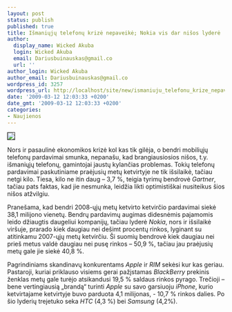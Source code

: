 ```yaml
---
layout: post
status: publish
published: true
title: Išmaniųjų telefonų krizė nepaveikė; Nokia vis dar nišos lyderė
author:
  display_name: Wicked Akuba
  login: Wicked Akuba
  email: Dariusbuinauskas@gmail.co
  url: ''
author_login: Wicked Akuba
author_email: Dariusbuinauskas@gmail.co
wordpress_id: 3257
wordpress_url: http://localhost/site/new/ismaniuju_telefonu_krize_nepaveike_nokia_vis_dar_nisos_lydere/
date: '2009-03-12 12:03:33 +0200'
date_gmt: '2009-03-12 12:03:33 +0200'
categories:
- Naujienos
---
```

<div class="imgright"><img src="http://akuba.technews.lt/smartphone.jpg" border="1" /></div>
<p>Nors ir pasaulinė ekonomikos krizė kol kas tik gilėja, o bendri mobiliųjų telefonų pardavimai smunka, nepanašu, kad brangiausiosios nišos, t.y. išmaniųjų telefonų, gamintojai jaustų kylančias problemas. Tokių telefonų pardavimai paskutiniame praėjusių metų ketvirtyje ne tik išsilaikė, tačiau netgi kilo. Tiesa, kilo ne itin daug – 3,7 %, teigia tyrimų bendrovė <i>Gartner</i>, tačiau pats faktas, kad jie nesmunka, leidžia likti optimistiškai nusiteikus šios nišos atžvilgiu.</p>
<p>Pranešama, kad bendri 2008-ųjų metų ketvirto ketvirčio pardavimai siekė 38,1 milijono vienetų. Bendrų pardavimų augimas didesnėmis pajamomis leido džiaugtis daugeliui kompanijų, tačiau lyderė <i>Nokia</i>, nors ir išsilaikė viršuje, prarado kiek daugiau nei dešimt procentų rinkos, lyginant su atitinkamu 2007-ųjų metų ketvirčiu. Ši suomių bendrovė kiek daugiau nei prieš metus valdė daugiau nei pusę rinkos – 50,9 %, tačiau jau praėjusių metų gale jie siekė 40,8 %. </p>
<p>Pagrindiniams skandinavų konkurentams <i>Apple</i> ir <i>RIM</i> sekėsi kur kas geriau. Pastaroji, kuriai priklauso visiems gerai pažįstamas <i>BlackBerry</i> prekinis ženklas metų gale turėjo atsikandusi 19,5 % saldaus rinkos pyrago. Trečioji – bene vertingiausią „brandą“ turinti <i>Apple</i> su savo garsiuoju <i>iPhone</i>, kurio ketvirtajame ketvirtyje buvo parduota 4,1 milijonas, - 10,7 % rinkos dalies. Po šio lyderių trejetuko seka <i>HTC</i> (4,3 %) bei <i>Samsung</i> (4,2%).</p>
